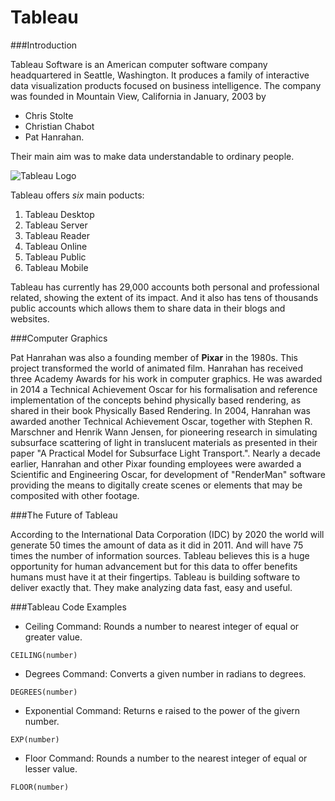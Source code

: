 Tableau
===========

###Introduction

Tableau Software is an American computer software company headquartered in Seattle, Washington. It produces a family of interactive data visualization products focused on business intelligence. 
The company was founded in Mountain View, California in January, 2003 by 

- Chris Stolte
- Christian Chabot
- Pat Hanrahan. 

Their main aim was to make data understandable to ordinary people.

![Tableau Logo](https://www.google.ie/search?q=Tableau+Logo&espv=2&biw=1242&bih=606&source=lnms&tbm=isch&sa=X&ved=0ahUKEwjCw7z_xuPLAhUFqQ4KHbYADisQ_AUIBigB#imgrc=LuBlZmHz_S3WWM%3A)

Tableau offers *six* main poducts:

1. Tableau Desktop
2. Tableau Server 
3. Tableau Reader
4. Tableau Online
5. Tableau Public 
6. Tableau Mobile 

Tableau has currently has 29,000 accounts both personal and professional related, showing the extent of its impact. And it also has tens of thousands public accounts which allows them to share data in their blogs and websites.


###Computer Graphics

Pat Hanrahan was also a founding member of **Pixar** in the 1980s. This project transformed the world of animated film. Hanrahan has received three Academy Awards for his work in computer graphics. He was awarded in 2014 a Technical Achievement Oscar for his formalisation and reference implementation of the concepts behind physically based rendering, as shared in their book Physically Based Rendering. In 2004, Hanrahan was awarded another Technical Achievement Oscar, together with Stephen R. Marschner and Henrik Wann Jensen, for pioneering research in simulating subsurface scattering of light in translucent materials as presented in their paper "A Practical Model for Subsurface Light Transport.". Nearly a decade earlier, Hanrahan and other Pixar founding employees were awarded a Scientific and Engineering Oscar, for development of "RenderMan" software providing the means to digitally create scenes or elements that may be composited with other footage.


###The Future of Tableau

According to the International Data Corporation (IDC) by 2020 the world will generate 50 times the amount of data as it did in 2011. And will have 75 times the number of information sources. Tableau believes this is a huge opportunity for human advancement but for this data to offer benefits humans must have it at their fingertips. Tableau is building software to deliver exactly that. They make analyzing data fast, easy and useful. 


###Tableau Code Examples

- Ceiling Command: Rounds a number to nearest integer of equal or greater value.

<pre><code>CEILING(number)</code></pre>

- Degrees Command: Converts a given number in radians to degrees.

 <pre><code>DEGREES(number)</code></pre>
 
- Exponential Command: Returns e raised to the power of the givern number.

<pre><code>EXP(number)</code></pre>

- Floor Command: Rounds a number to the nearest integer of equal or lesser value.

<pre><code>FLOOR(number)</code></pre>
  


